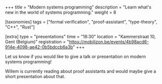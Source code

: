 +++
title = "Modern systems programming"
description = "Learn what's new in the world of systems programming."
weight = 8

[taxonomies]
tags = ["formal verification", "proof-assistant", "type-theory", "C++", "Rust"]

[extra]
type = "presentations"
time = "18:30"
location = "Kammerstraat 10, Gent (Belgium)"
registration = "https://mobilizon.be/events/4b98acd6-914e-4098-ae42-0b5bdccb6a3b"
+++

Let us know if you would like to give a talk or presentation on modern systems programming!

Willem is currently reading about proof assistants and would maybe give a short presentation about that.
